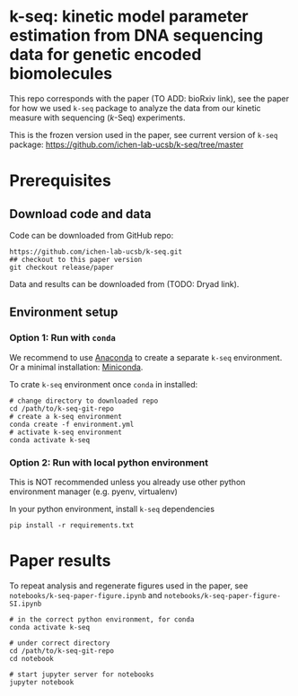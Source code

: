k-seq: kinetic model parameter estimation from DNA sequencing data for genetic encoded biomolecules 
==============================

This repo corresponds with the paper (TO ADD: bioRxiv link), see the paper for how we used `k-seq` package to analyze 
the data from our kinetic measure with sequencing (_k_-Seq) experiments.

This is the frozen version used in the paper, 
see current version of `k-seq` package: https://github.com/ichen-lab-ucsb/k-seq/tree/master

# Prerequisites
## Download code and data
Code can be downloaded from GitHub repo: 
```shell script
https://github.com/ichen-lab-ucsb/k-seq.git
## checkout to this paper version
git checkout release/paper
```
Data and results can be downloaded from (TODO: Dryad link).


## Environment setup
### Option 1: Run with `conda`
We recommend to use [Anaconda](https://anaconda.org/) to create a separate `k-seq` environment. 
Or a minimal installation: [Miniconda](https://docs.conda.io/en/latest/miniconda.html).

To crate `k-seq` environment once `conda` in installed:

```shell script
# change directory to downloaded repo
cd /path/to/k-seq-git-repo
# create a k-seq environment
conda create -f environment.yml
# activate k-seq environment
conda activate k-seq
```

### Option 2: Run with local python environment
This is NOT recommended unless you already use other python environment manager (e.g. pyenv, virtualenv)

In your python environment, install `k-seq` dependencies
```shell script
pip install -r requirements.txt
```

# Paper results

To repeat analysis and regenerate figures used in the paper, see `notebooks/k-seq-paper-figure.ipynb`
 and `notebooks/k-seq-paper-figure-SI.ipynb`


```shell script
# in the correct python environment, for conda
conda activate k-seq

# under correct directory
cd /path/to/k-seq-git-repo
cd notebook

# start jupyter server for notebooks
jupyter notebook
```